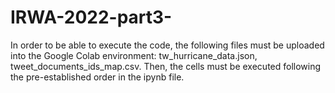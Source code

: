 # IRWA-2022-part3-
In order to be able to execute the code, the following files must be uploaded into the Google Colab environment: tw_hurricane_data.json, tweet_documents_ids_map.csv. Then, the cells must be executed following the pre-established order in the ipynb file. 
